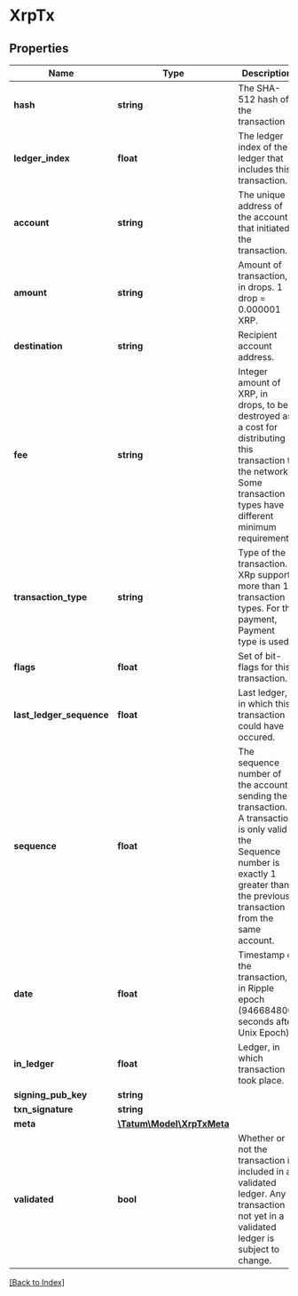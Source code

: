 # XrpTx

## Properties

Name | Type | Description | Notes
------------ | ------------- | ------------- | -------------
**hash** | **string** | The SHA-512 hash of the transaction | [optional]
**ledger_index** | **float** | The ledger index of the ledger that includes this transaction. | [optional]
**account** | **string** | The unique address of the account that initiated the transaction. | [optional]
**amount** | **string** | Amount of transaction, in drops. 1 drop &#x3D; 0.000001 XRP. | [optional]
**destination** | **string** | Recipient account address. | [optional]
**fee** | **string** | Integer amount of XRP, in drops, to be destroyed as a cost for distributing this transaction to the network. Some transaction types have different minimum requirements. | [optional]
**transaction_type** | **string** | Type of the transaction. XRp supports more than 18 transaction types. For the payment, Payment type is used. | [optional]
**flags** | **float** | Set of bit-flags for this transaction. | [optional]
**last_ledger_sequence** | **float** | Last ledger, in which this transaction could have occured. | [optional]
**sequence** | **float** | The sequence number of the account sending the transaction. A transaction is only valid if the Sequence number is exactly 1 greater than the previous transaction from the same account. | [optional]
**date** | **float** | Timestamp of the transaction, in Ripple epoch (946684800 seconds after Unix Epoch) | [optional]
**in_ledger** | **float** | Ledger, in which transaction took place. | [optional]
**signing_pub_key** | **string** |  | [optional]
**txn_signature** | **string** |  | [optional]
**meta** | [**\Tatum\Model\XrpTxMeta**](XrpTxMeta.md) |  | [optional]
**validated** | **bool** | Whether or not the transaction is included in a validated ledger. Any transaction not yet in a validated ledger is subject to change. | [optional]

[[Back to Index]](../index.md)
